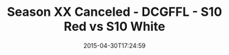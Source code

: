 ---
title: Season XX Canceled - DCGFFL - S10 Red vs S10 White
teams-score:
- team: _teams/s10-red.md
  score: 35
- team: _teams/s10-white.md
  score: 34
mvp: Brett C (Red), Brian J (White)
game-ball: N/A
season: 10
week: 8
date: '2015-04-30T17:24:59'
pageid: season-10-week-8-4438-vs-4449
---